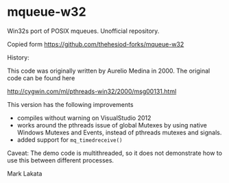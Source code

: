 mqueue-w32
==========

Win32s port of POSIX mqueues. Unofficial repository.

Copied form https://github.com/thehesiod-forks/mqueue-w32


History:

This code was originally written by Aurelio Medina in 2000. The original code can be found here

http://cygwin.com/ml/pthreads-win32/2000/msg00131.html

This version has the following improvements

* compiles without warning on VisualStudio 2012
* works around the pthreads issue of global Mutexes by using native Windows Mutexes and Events,
  instead of pthreads mutexes and signals.
* added support for `mq_timedreceive()`


Caveat: The demo code is multithreaded, so it does not demonstrate how to use this between different
processes.

Mark Lakata



